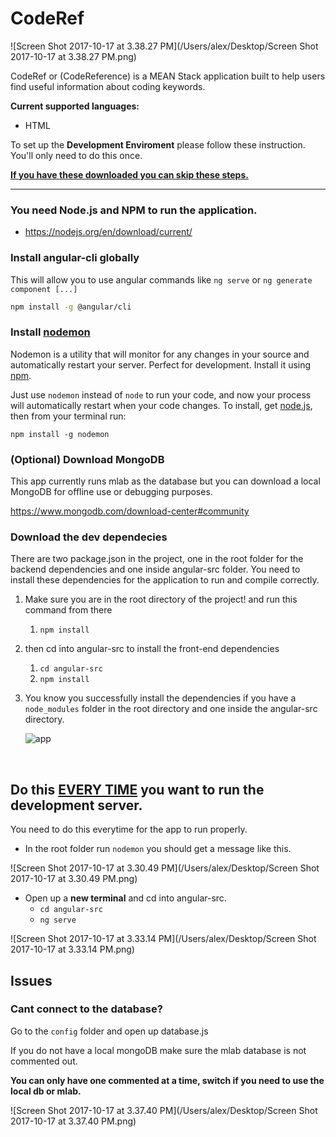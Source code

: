 # CodeRef

![Screen Shot 2017-10-17 at 3.38.27 PM](/Users/alex/Desktop/Screen Shot 2017-10-17 at 3.38.27 PM.png)

CodeRef or (CodeReference) is a MEAN Stack application built to help users find useful information about coding keywords. 

**Current supported languages:**

- HTML

To set up the **Development Enviroment** please follow these instruction. You'll only need to do this once.

**<u>If you have these downloaded you can skip these steps.</u>**

------

### You need Node.js and NPM to run the application. 

- https://nodejs.org/en/download/current/

### Install angular-cli globally

This will allow you to use angular commands like `ng serve` or `ng generate component [...]`

```bash
npm install -g @angular/cli
```



### Install [nodemon](https://nodemon.io/)

Nodemon is a utility that will monitor for any changes in your source and automatically restart your server. Perfect for development. Install it using [npm](https://npmjs.org/package/nodemon).

Just use `nodemon` instead of `node` to run your code, and now your process will automatically restart when your code changes. To install, get [node.js](https://nodejs.org/), then from your terminal run:

```shell
npm install -g nodemon
```



### (Optional) Download MongoDB

This app currently runs mlab as the database but you can download a local MongoDB for offline use or debugging purposes.

https://www.mongodb.com/download-center#community

### Download the dev dependecies

There are two package.json in the project, one in the root folder for the backend dependencies and one inside angular-src folder. You need to install these dependencies for the application to run and compile correctly.

1. Make sure you are in the root directory of the project! and run this command from there

   1. `npm install`

2. then cd into angular-src to install the front-end dependencies

   1. `cd angular-src`
   2. `npm install`

3. You know you successfully install the dependencies if you have a `node_modules` folder in the root directory and one inside the angular-src directory.

   ![app](/Users/alex/Desktop/app.png)

   ​

## Do this <u>**EVERY TIME**</u> you want to run the development server. 

You need to do this everytime for the app to run properly.



- In the root folder run `nodemon` you should get a message like this.

![Screen Shot 2017-10-17 at 3.30.49 PM](/Users/alex/Desktop/Screen Shot 2017-10-17 at 3.30.49 PM.png)

- Open up a **new terminal** and cd into angular-src.
  - `cd angular-src`
  - `ng serve`

![Screen Shot 2017-10-17 at 3.33.14 PM](/Users/alex/Desktop/Screen Shot 2017-10-17 at 3.33.14 PM.png)

## Issues

### Cant connect to the database?

Go to the `config` folder and open up database.js

If you do not have a local mongoDB make sure the mlab database is not commented out. 

**You can only have one commented at a time, switch if you need to use the local db or mlab.**

![Screen Shot 2017-10-17 at 3.37.40 PM](/Users/alex/Desktop/Screen Shot 2017-10-17 at 3.37.40 PM.png)